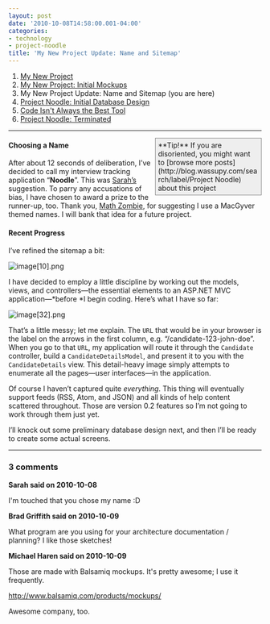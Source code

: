 ```yaml
---
layout: post
date: '2010-10-08T14:58:00.001-04:00'
categories:
- technology
- project-noodle
title: 'My New Project Update: Name and Sitemap'
---
```


1. [My New Project](../../2010/09/my-new-project)
2. [My New Project: Initial Mockups](../../2010/09/my-new-project-initial-mockups)
3. My New Project Update: Name and Sitemap (you are here)
4. [Project Noodle: Initial Database Design](../../2010/10/project-noodle-initial-database-design)
5. [Code Isn't Always the Best Tool](../../2011/03/code-isnt-always-best-tool)
6. [Project Noodle: Terminated](../../2011/03/project-noodle-terminated)

***

<div style="border-bottom: #888 1px solid; border-left: #888 1px solid; padding-bottom: 5px; background-color: #eee; margin: 0px auto; padding-left: 5px; width: 200px; padding-right: 5px; float: right; border-top: #888 1px solid; border-right: #888 1px solid; padding-top: 5px;">**Tip!** If you are disoriented, you might want to [browse more posts](http://blog.wassupy.com/search/label/Project Noodle) about this project</div>  <h4>Choosing a Name</h4>

After about 12 seconds of deliberation, I’ve decided to call my interview tracking application “**Noodle**”. This was [Sarah’s](http://footedjammies.blogspot.com/) suggestion. To parry any accusations of bias, I have chosen to award a prize to the runner-up, too. Thank you, [Math Zombie](http://stuffmystudentsdraw.blogspot.com/), for suggesting I use a MacGyver themed names. I will bank that idea for a future project.  <h4>Recent Progress</h4>

I’ve refined the sitemap a bit:  

![image[10].png](/assets/2010/image[10].png)

I have decided to employ a little discipline by working out the models, views, and controllers—the essential elements to an ASP.NET MVC application—*before *I begin coding. Here’s what I have so far:  

![image[32].png](/assets/2010/image[32].png)

That’s a little messy; let me explain. The `URL` that would be in your browser is the label on the arrows in the first column, e.g. “/candidate-123-john-doe”. When you go to that `URL`, my application will route it through the `Candidate` controller, build a `CandidateDetailsModel`, and present it to you with the `CandidateDetails` view. This detail-heavy image simply attempts to enumerate all the pages—user interfaces—in the application.

Of course I haven’t captured quite *everything*. This thing will eventually support feeds (RSS, Atom, and JSON) and all kinds of help content scattered throughout. Those are version 0.2 features so I’m not going to work through them just yet.

I’ll knock out some preliminary database design next, and then I’ll be ready to create some actual screens.

---

### 3 comments

**Sarah said on 2010-10-08**

I'm touched that you chose my name :D

**Brad Griffith said on 2010-10-09**

What program are you using for your architecture documentation / planning?  I like those sketches!

**Michael Haren said on 2010-10-09**

Those are made with Balsamiq mockups. It's pretty awesome; I use it frequently.

http://www.balsamiq.com/products/mockups/

Awesome company, too.

